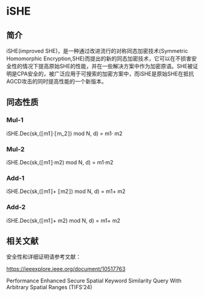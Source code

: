 # iSHE

## 简介

iSHE(improved SHE)，是一种通过改进流行的对称同态加密技术(Symmetric Homomorphic Encryption,SHE)而提出的新的同态加密技术，它可以在不损害安全性的情况下提高原始SHE的性能，并在一些解决方案中作为加密原语。SHE被证明是CPA安全的，被广泛应用于可搜索的加密方案中，而iSHE是原始SHE在抵抗AGCD攻击的同时提高性能的一个新版本。

## 同态性质

### Mul-1

iSHE.Dec(sk,(⟦m1⟧·⟦m_2⟧) mod N, d) = m1· m2

### Mul-2

iSHE.Dec(sk,(⟦m1⟧·m2) mod N, d) = m1·m2

### Add-1

iSHE.Dec(sk,(⟦m1⟧+ ⟦m2⟧) mod N, d) = m1+ m2

### Add-2

iSHE.Dec(sk,(⟦m1⟧+ m2) mod N, d) = m1+ m2

## 相关文献

安全性和详细证明请参考文献：

https://ieeexplore.ieee.org/document/10517763

Performance Enhanced Secure Spatial Keyword Similarity Query With Arbitrary Spatial Ranges (TIFS’24)
